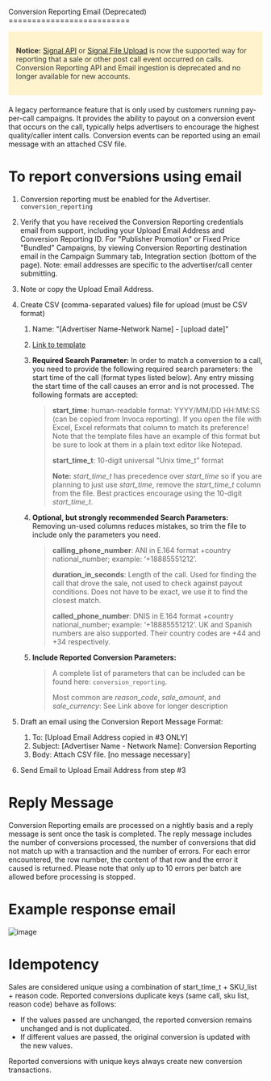 Conversion Reporting Email (Deprecated) ==========================

<div style="margin-bottom: 20px; padding: 15px; background-color: #fff3cd; color: #333;"><p>
  <b>Notice:</b>
  <a href="https://developers.invoca.net/en/latest/api_documentation/signal_api/index.html">Signal API</a> or
  <a href="https://community.invoca.com/t5/signals-and-call-scoring/importing-call-conversions-via-signal-file-upload/ta-p/484">Signal File Upload</a> is now the supported way for reporting that a sale or other post call event occurred on calls.
  Conversion Reporting API and Email ingestion is deprecated and no longer available for new accounts.
</p></div>

A legacy performance feature that is only used by customers running
pay-per-call campaigns. It provides the ability to payout on a
conversion event that occurs on the call, typically helps advertisers to
encourage the highest quality/caller intent calls. Conversion events can
be reported using an email message with an attached CSV file.

To report conversions using email
=================================

1.  Conversion reporting must be enabled for the Advertiser.
    `conversion_reporting`
2.  Verify that you have received the Conversion Reporting credentials
    email from support, including your Upload Email Address and
    Conversion Reporting ID. For "Publisher Promotion" or Fixed Price
    "Bundled" Campaigns, by viewing Conversion Reporting destination
    email in the Campaign Summary tab, Integration section (bottom of
    the page). Note: email addresses are specific to the advertiser/call
    center submitting.
3.  Note or copy the Upload Email Address.
4.  Create CSV (comma-separated values) file for upload (must be CSV
    format)
    1.  Name: "\[Advertiser Name-Network Name\] - \[upload date\]"
    2.  [Link to
        template](https://drive.google.com/file/d/10raP7vn700CMnhVlO8b7adwz5Iid0Ovk/view)
    3.  **Required Search Parameter:** In order to match a conversion to
        a call, you need to provide the following required search
        parameters: the start time of the call (format types listed
        below). Any entry missing the start time of the call causes an
        error and is not processed. The following formats are accepted:

        > **start\_time**: human-readable format: YYYY/MM/DD HH:MM:SS
        > (can be copied from Invoca reporting). If you open the file
        > with Excel, Excel reformats that column to match its
        > preference! Note that the template files have an example of
        > this format but be sure to look at them in a plain text editor
        > like Notepad.
        >
        > **start\_time\_t**: 10-digit universal "Unix time\_t" format
        >
        > **Note:** *start\_time\_t* has precedence over *start\_time*
        > so if you are planning to just use *start\_time*, remove the
        > *start\_time\_t* column from the file. Best practices
        > encourage using the 10-digit *start\_time\_t*.

    4.  **Optional, but strongly recommended Search Parameters:**
        Removing un-used columns reduces mistakes, so trim the file to
        include only the parameters you need.

        > **calling\_phone\_number**: ANI in E.164 format +country
        > national\_number; example: ‘+18885551212’.
        >
        > **duration\_in\_seconds**: Length of the call. Used for
        > finding the call that drove the sale, not used to check
        > against payout conditions. Does not have to be exact, we use
        > it to find the closest match.
        >
        > **called\_phone\_number**: DNIS in E.164 format +country
        > national\_number; example: ‘+18885551212’. UK and Spanish
        > numbers are also supported. Their country codes are +44 and
        > +34 respectively.

    5.  **Include Reported Conversion Parameters:**

        > A complete list of parameters that can be included can be
        > found here: `conversion_reporting`.
        >
        > Most common are *reason\_code*, *sale\_amount*, and
        > *sale\_currency*: See Link above for longer description

5.  Draft an email using the Conversion Report Message Format:
    1.  To: \[Upload Email Address copied in \#3 ONLY\]
    2.  Subject: \[Advertiser Name - Network Name\]: Conversion
        Reporting
    3.  Body: Attach CSV file. \[no message necessary\]
6.  Send Email to Upload Email Address from step \#3

Reply Message
=============

Conversion Reporting emails are processed on a nightly basis and a reply
message is sent once the task is completed. The reply message includes
the number of conversions processed, the number of conversions that did
not match up with a transaction and the number of errors. For each error
encountered, the row number, the content of that row and the error it
caused is returned. Please note that only up to 10 errors per batch are
allowed before processing is stopped.

Example response email
======================


![image](../_static/CRerrorMessage.jpg)

Idempotency
===========

Sales are considered unique using a combination of start\_time\_t +
SKU\_list + reason code. Reported conversions duplicate keys (same call,
sku list, reason code) behave as follows:

-   If the values passed are unchanged, the reported conversion remains
    unchanged and is not duplicated.
-   If different values are passed, the original conversion is updated
    with the new values.

Reported conversions with unique keys always create new conversion
transactions.
